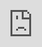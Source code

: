 ```yaml
---
layout: post
title: "이승기, 이희준, 경수진 주연의 tvN 드라마 '마우스'가 새 티저를 공개했다."
author: "undefined"
thumbnail: "https://www.allkpop.com/upload/2021/02/content/020450/thumb/1612259421_salviaa.jpg"
tags: 
---
```




<div class="video_wrapper" style="padding-top: 56.25%;">
    <iframe id="player" class="main_video" src="https://www.youtube.com/embed/OIF_4eEH9lY" width="100%" height="100%" frameborder="0" allowfullscreen="" style="display: block !important; position: absolute; top: 0px; left: 0px; width: 100%; height: 100%;"></iframe>
</div>


이 드라마에서 이승기는 정의를 추구하는 신예 경찰인 정바름 역을 연기할 것이다. 정바름이 무자비한 살인사건으로 온 나라를 혼란에 빠뜨린 미친 사이코패스 연쇄살인범과 대면하면서 벌어지는 이야기다. 그러던 중 이 사이코패스와의 만남에서 살아남은 정바름의 삶은 완전히 바뀌기 시작한다.